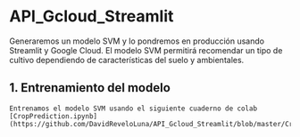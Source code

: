 # API_Gcloud_Streamlit
Generaremos un modelo SVM y lo pondremos en producción usando Streamlit y Google Cloud. El modelo SVM permitirá recomendar un tipo de cultivo dependiendo de características del suelo y ambientales.

##  1. Entrenamiento del modelo
    Entrenamos el modelo SVM usando el siguiente cuaderno de colab
    [CropPrediction.ipynb](https://github.com/DavidReveloLuna/API_Gcloud_Streamlit/blob/master/CropPrediction.ipynb)
